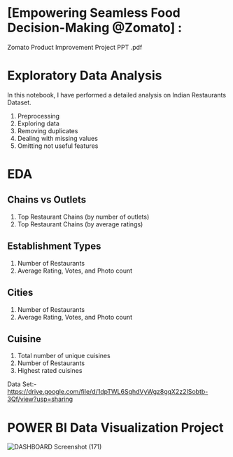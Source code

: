 # [Empowering Seamless Food Decision-Making @Zomato] :
<a>Zomato Product Improvement Project PPT .pdf</a>

# Exploratory Data Analysis 
  In this notebook, I have performed a detailed analysis on Indian Restaurants Dataset. 

 1. Preprocessing
 2. Exploring data
 3. Removing duplicates
 4. Dealing with missing values
 5. Omitting not useful features
 # EDA
 ## Chains vs Outlets
 1. Top Restaurant Chains (by number of outlets)
 2. Top Restaurant Chains (by average ratings)
 ## Establishment Types
 1. Number of Restaurants
 2. Average Rating, Votes, and Photo count
 ## Cities
 1. Number of Restaurants
 2. Average Rating, Votes, and Photo count
 ## Cuisine
 1. Total number of unique cuisines
 2. Number of Restaurants
 3. Highest rated cuisines  

Data Set:- <a>https://drive.google.com/file/d/1dpTWL6SghdVyWgz8gqX2z2ISobtb-3Qf/view?usp=sharing</a>


# POWER BI Data Visualization Project <sales>
![DASHBOARD Screenshot (171)](https://github.com/lazfaa/Restaurant-Data-Analysis/assets/68544833/e75af64c-ae17-4ddb-bfc3-1081388c58db)

